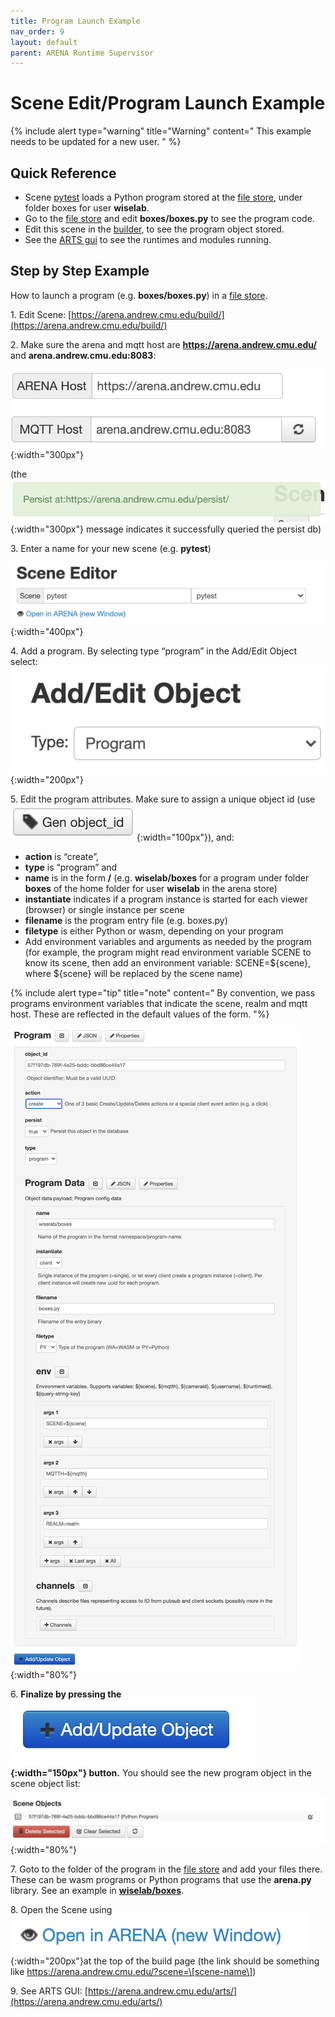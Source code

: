 ```yaml
---
title: Program Launch Example
nav_order: 9
layout: default
parent: ARENA Runtime Supervisor
---
```


Scene Edit/Program Launch Example
=================================

{% include alert type="warning" title="Warning" content="
This example needs to be updated for a new user.
" %}

Quick Reference
---------------

* Scene [pytest](https://arena.andrew.cmu.edu/?scene=pytest) loads a Python program stored at the [file store](https://arena.andrew.cmu.edu/storemng), under folder boxes for user **wiselab**.
* Go to the [file store](https://arena.andrew.cmu.edu/storemng) and edit **boxes/boxes.py** to see the program code.
* Edit this scene in the [builder](https://arena.andrew.cmu.edu/build/), to see the program object stored. 
* See the [ARTS gui](https://arena.andrew.cmu.edu/arts/) to see the runtimes and modules running.

Step by Step Example
--------------------

How to launch a program (e.g. **boxes/boxes.py**) in a [file store](https://arena.andrew.cmu.edu/storemng).

1\. Edit Scene: [https://arena.andrew.cmu.edu/build/](https://arena.andrew.cmu.edu/build/)

2\. Make sure the arena and mqtt host are **https://arena.andrew.cmu.edu/** and **arena.andrew.cmu.edu:8083**:

![](../../assets/img/arts-program/image4.png){:width="300px"}

(the ![](../../assets/img/arts-program/image5.png){:width="300px"} message indicates it successfully queried the persist db)

3\. Enter a name for your new scene (e.g. **pytest**)

![](../../assets/img/arts-program/image2.png){:width="400px"}

4\. Add a program. By selecting type “program” in the Add/Edit Object select: 
![](../../assets/img/arts-program/image7.png){:width="200px"}

5\. Edit the program attributes. Make sure to assign a unique object id (use ![](../../assets/img/arts-program/image8.png){:width="100px"}), and:

- **action** is “create”,
- **type** is “program” and
- **name** is in the form **<username in the arena store>/<folder in the arena store>** (e.g. **wiselab/boxes** for a program under folder **boxes** of the home folder for user **wiselab** in the arena store)
- **instantiate** indicates if a program instance is started for each viewer (browser) or single instance per scene
- **filename** is the program entry file (e.g. boxes.py)
- **filetype** is either Python or wasm, depending on your program
- Add environment variables and arguments as needed by the program (for example, the program might read environment variable SCENE to know its scene, then add an environment variable: SCENE=${scene}, where ${scene} will be replaced by the scene name)

{% include alert type="tip" title="note" content="
By convention, we pass programs environment variables that indicate the scene, realm and mqtt host. These are reflected in the default values of the form.
"%}

![](../../assets/img/arts-program/image6.png){:width="80%"}

6\. **Finalize by pressing the ![](../../assets/img/arts-program/image1.png){:width="150px"} button.** You should see the new program object in the scene object list:

![](../../assets/img/arts-program/image3.png){:width="80%"}

7\. Goto to the folder of the program in the [file store](https://arena.andrew.cmu.edu/storemng) and add your files there. These can be wasm programs or Python programs that use the **arena.py** library. See an example in **[wiselab/boxes](https://arena.andrew.cmu.edu/storemng/share/1KoiGaWq)**.

8\. Open the Scene using ![](../../assets/img/arts-program/image9.png){:width="200px"}at the top of the build page (the link should be something like https://arena.andrew.cmu.edu/?scene=\[scene-name\])

9\. See ARTS GUI: [https://arena.andrew.cmu.edu/arts/](https://arena.andrew.cmu.edu/arts/)